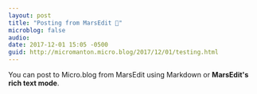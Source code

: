 ```yaml
---
layout: post
title: "Posting from MarsEdit 🚀"
microblog: false
audio: 
date: 2017-12-01 15:05 -0500
guid: http://micromanton.micro.blog/2017/12/01/testing.html
---
```

<p style="font-size: 14px;">You can post to Micro.blog from MarsEdit using Markdown or <strong>MarsEdit's rich text mode</strong>.</p>
